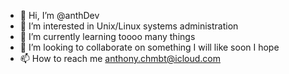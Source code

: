 - 👋 Hi, I’m @anthDev
- 👀 I’m interested in Unix/Linux systems administration
- 🌱 I’m currently learning toooo many things 
- 💞️ I’m looking to collaborate on something I will like soon I hope
- 📫 How to reach me anthony.chmbt@icloud.com

<!---
anthDev/anthDev is a ✨ special ✨ repository because its `README.md` (this file) appears on your GitHub profile.
You can click the Preview link to take a look at your changes.
--->
